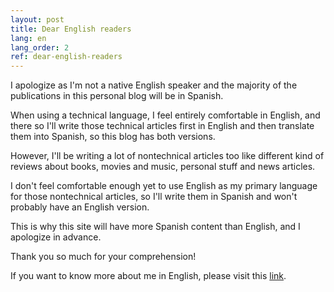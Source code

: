 ```yaml
---
layout: post
title: Dear English readers
lang: en
lang_order: 2
ref: dear-english-readers
---
```

I apologize as I'm not a native English speaker and the majority of the publications in this personal blog will be in Spanish.

When using a technical language, I feel entirely comfortable in English, and there so I'll write those technical articles first in English and then translate them into Spanish, so this blog has both versions.

However, I'll be writing a lot of nontechnical articles too like different kind of reviews about books, movies and music, personal stuff and news articles.

I don't feel comfortable enough yet to use English as my primary language for those nontechnical articles, so I'll write them in Spanish and won't probably have an English version.

This is why this site will have more Spanish content than English, and I apologize in advance.

Thank you so much for your comprehension!

If you want to know more about me in English, please visit this [link](/about-me).
